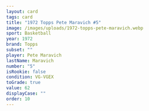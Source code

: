 ```yaml
---
layout: card
tags: card
title: "1972 Topps Pete Maravich #5"
image: /images/uploads/1972-topps-pete-maravich.webp
sport: Basketball
year: 1972
brand: Topps
subset: ""
player: Pete Maravich
lastName: Maravich
number: "5"
isRookie: false
condition: VG-VGEX
toGrade: true
value: 62
displayCase: ""
order: 10
---
```

